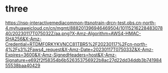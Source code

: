 # three
https://nsp-interactivemediacommon-ttsnotrain-drcn-test.obs.cn-north-4.myhuaweicloud.cn/cn/mgmt/888201396946469504/1011521622848307840/20230117T075032Z/aa.png?X-Amz-Algorithm=AWS4-HMAC-SHA256&X-Amz-Credential=RTDMF0RKYKVNCC81TBR5%2F20230117%2Fcn-north-4%2Fs3%2Faws4_request&X-Amz-Date=20230117T075033Z&X-Amz-Expires=3600&X-Amz-SignedHeaders=host&X-Amz-Signature=e692f2f58354b6b526353756922b8ac27d22dd34ddb3b74198455538baa40429

